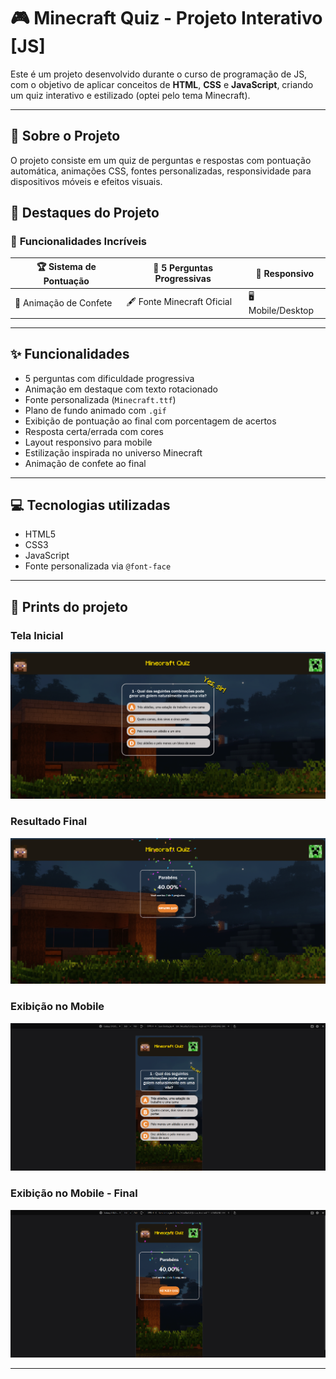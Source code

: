 # 🎮 Minecraft Quiz - Projeto Interativo [JS]

Este é um projeto desenvolvido durante o curso de programação de JS, com o objetivo de aplicar conceitos de **HTML**, **CSS** e **JavaScript**, criando um quiz interativo e estilizado (optei pelo tema Minecraft).

---

## 🧠 Sobre o Projeto

O projeto consiste em um quiz de perguntas e respostas com pontuação automática, animações CSS, fontes personalizadas, responsividade para dispositivos móveis e efeitos visuais.

## 🌟 Destaques do Projeto

### 🧩 **Funcionalidades Incríveis**
| 🏆 Sistema de Pontuação | 🎯 5 Perguntas Progressivas | 📱 Responsivo |
|------------------------|----------------------------|--------------|
| 🎉 Animação de Confete  | 🖋️ Fonte Minecraft Oficial  | 🖥️ Mobile/Desktop |

---

## ✨ Funcionalidades

- 5 perguntas com dificuldade progressiva
- Animação em destaque com texto rotacionado
- Fonte personalizada (`Minecraft.ttf`)
- Plano de fundo animado com `.gif`
- Exibição de pontuação ao final com porcentagem de acertos
- Resposta certa/errada com cores
- Layout responsivo para mobile
- Estilização inspirada no universo Minecraft
- Animação de confete ao final

---

## 💻 Tecnologias utilizadas

- HTML5
- CSS3
- JavaScript
- Fonte personalizada via `@font-face`

---

## 📸 Prints do projeto

### Tela Inicial

![Tela Inicial](screenshot.png)

### Resultado Final

![Resultado Final](screenshot-final-game.png)

### Exibição no Mobile

![Mobile](screenshot-mobile.png)

### Exibição no Mobile - Final

![Mobile](screenshot-mobile-2.png)

---
